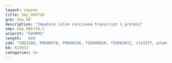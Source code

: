 ```yaml
---
layout: smgene
title: Smp_086710
grp: Smp_08
description: "Immature colon carcinoma transcript 1 protein"
smp: Smp_086710.1
uniprot: "G4VKM1"
length:   600
cdd: "COG1186, PRK00578, PRK09256, TIGR00020, TIGR03072, cl21577, pfam00472"
kk: K15033
categories: sm
---
```

